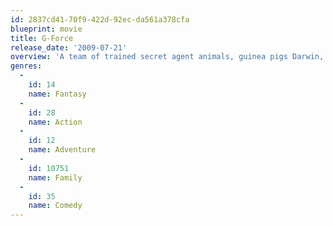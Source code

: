```yaml
---
id: 2837cd41-70f9-422d-92ec-da561a378cfa
blueprint: movie
title: G-Force
release_date: '2009-07-21'
overview: 'A team of trained secret agent animals, guinea pigs Darwin, Juarez, Blaster, mole Speckles, and fly Mooch takes on a mission for the US government to stop evil Leonard Saber, who plans to destroy the world with household appliances. But the government shuts them down and they are sentenced to a pet shop. Can they escape to defeat the villain and save the world?'
genres:
  -
    id: 14
    name: Fantasy
  -
    id: 28
    name: Action
  -
    id: 12
    name: Adventure
  -
    id: 10751
    name: Family
  -
    id: 35
    name: Comedy
---
```

